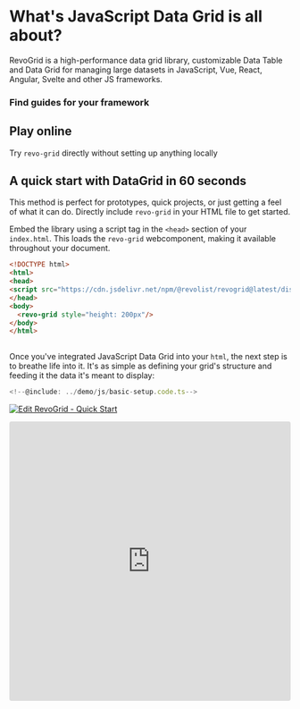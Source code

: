 # What's JavaScript Data Grid is all about?

RevoGrid is a high-performance data grid library, customizable Data Table and Data Grid for managing large datasets in JavaScript, Vue, React, Angular, Svelte and other JS frameworks.


<!--@include: ./parts/_why.md-->

### Find guides for your framework

<!--@include: ./parts/_framework.md-->

## Play online
Try `revo-grid` directly without setting up anything locally

<!--@include: ../demo/js/js.overview.md-->

<!--@include: ./parts/_key-concepts.md-->


## A quick start with DataGrid in 60 seconds

This method is perfect for prototypes, quick projects, or just getting a feel of what it can do. Directly include `revo-grid` in your HTML file to get started.

Embed the library using a script tag in the `<head>` section of your `index.html`. This loads the `revo-grid` webcomponent, making it available throughout your document.

```html
<!DOCTYPE html>
<html>
<head>
<script src="https://cdn.jsdelivr.net/npm/@revolist/revogrid@latest/dist/revo-grid/revo-grid.js"></script>
</head>
<body>
  <revo-grid style="height: 200px"/>
</body>
</html>
  
```


Once you've integrated JavaScript Data Grid into your `html`, the next step is to breathe life into it. It's as simple as defining your grid's structure and feeding it the data it's meant to display:

```typescript
<!--@include: ../demo/js/basic-setup.code.ts-->
```

[![Edit RevoGrid - Quick Start](https://codesandbox.io/static/img/play-codesandbox.svg)](https://codesandbox.io/p/sandbox/revogrid-60s-tlxgwn)


<ClientOnly>
  <iframe src="https://codesandbox.io/embed/tlxgwn?view=Editor+%2B+Preview&module=%2Findex.html&hidenavigation=1"
     style="width:100%; height: 500px; border:0; border-radius: 4px; overflow:hidden;"
     title="DataGrid in 60s"
     allow="accelerometer; ambient-light-sensor; camera; encrypted-media; geolocation; gyroscope; hid; microphone; midi; payment; usb; vr; xr-spatial-tracking"
     sandbox="allow-forms allow-modals allow-popups allow-presentation allow-same-origin allow-scripts"
   ></iframe>
</ClientOnly>
